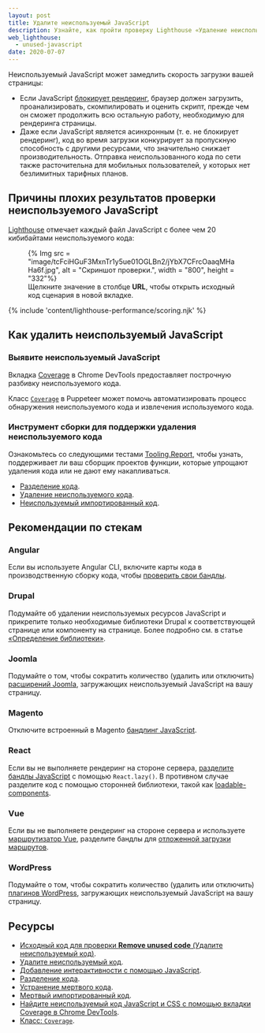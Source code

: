 ```yaml
---
layout: post
title: Удалите неиспользуемый JavaScript
description: Узнайте, как пройти проверку Lighthouse «Удаление неиспользуемого JavaScript».
web_lighthouse:
  - unused-javascript
date: 2020-07-07
---
```


Неиспользуемый JavaScript может замедлить скорость загрузки вашей страницы:

- Если JavaScript [блокирует рендеринг](/critical-rendering-path-adding-interactivity-with-javascript/), браузер должен загрузить, проанализировать, скомпилировать и оценить скрипт, прежде чем он сможет продолжить всю остальную работу, необходимую для рендеринга страницы.
- Даже если JavaScript является асинхронным (т. е. не блокирует рендеринг), код во время загрузки конкурирует за пропускную способность с другими ресурсами, что значительно снижает производительность. Отправка неиспользованного кода по сети также расточительна для мобильных пользователей, у которых нет безлимитных тарифных планов.

## Причины плохих результатов проверки неиспользуемого JavaScript

[Lighthouse](https://developers.google.com/web/tools/lighthouse/) отмечает каждый файл JavaScript с более чем 20 кибибайтами неиспользуемого кода:

<figure>{% Img src = "image/tcFciHGuF3MxnTr1y5ue01OGLBn2/jYbX7CFrcOaaqMHaHa6f.jpg", alt = "Скриншот проверки.", width = "800", height = "332"%}<figcaption> Щелкните значение в столбце <b>URL</b>, чтобы открыть исходный код сценария в новой вкладке.</figcaption></figure>

{% include 'content/lighthouse-performance/scoring.njk' %}

## Как удалить неиспользуемый JavaScript

### Выявите неиспользуемый JavaScript

Вкладка [Coverage](https://developer.chrome.com/docs/devtools/coverage/) в Chrome DevTools предоставляет построчную разбивку неиспользуемого кода.

Класс [`Coverage`](https://pptr.dev/#?product=Puppeteer&version=v4.0.0&show=api-class-coverage) в Puppeteer может помочь автоматизировать процесс обнаружения неиспользуемого кода и извлечения используемого кода.

### Инструмент сборки для поддержки удаления неиспользуемого кода

Ознакомьтесь со следующими тестами [Tooling.Report](https://tooling.report), чтобы узнать, поддерживает ли ваш сборщик проектов функции, которые упрощают удаления кода или не дают ему накапливаться.

- [Разделение кода](https://bundlers.tooling.report/code-splitting/).
- [Удаление неиспользуемого кода](https://bundlers.tooling.report/transformations/dead-code/).
- [Неиспользуемый импортированный код](https://bundlers.tooling.report/transformations/dead-code-dynamic/).

## Рекомендации по стекам

### Angular

Если вы используете Angular CLI, включите карты кода в производственную сборку кода, чтобы [проверить свои бандлы](https://angular.io/guide/deployment#inspect-the-bundles).

### Drupal

Подумайте об удалении неиспользуемых ресурсов JavaScript и прикрепите только необходимые библиотеки Drupal к соответствующей странице или компоненту на странице. Более подробно см. в статье [«Определение библиотеки»](https://www.drupal.org/docs/8/creating-custom-modules/adding-stylesheets-css-and-javascript-js-to-a-drupal-8-module#library).

### Joomla

Подумайте о том, чтобы сократить количество (удалить или отключить) [расширений Joomla](https://extensions.joomla.org/), загружающих неиспользуемый JavaScript на вашу страницу.

### Magento

Отключите встроенный в Magento [бандлинг JavaScript](https://devdocs.magento.com/guides/v2.3/frontend-dev-guide/themes/js-bundling.html).

### React

Если вы не выполняете рендеринг на стороне сервера, [разделите бандлы JavaScript](/code-splitting-suspense/) с помощью `React.lazy()`. В противном случае разделите код с помощью сторонней библиотеки, такой как [loadable-components](https://www.smooth-code.com/open-source/loadable-components/docs/getting-started/).

### Vue

Если вы не выполняете рендеринг на стороне сервера и используете [маршрутизатор Vue](https://next.router.vuejs.org), разделите бандлы для [отложенной загрузки маршрутов](https://next.router.vuejs.org/guide/advanced/lazy-loading.html).

### WordPress

Подумайте о том, чтобы сократить количество (удалить или отключить) [плагинов WordPress](https://wordpress.org/plugins/), загружающих неиспользуемый JavaScript на вашу страницу.

## Ресурсы

- [Исходный код для проверки **Remove unused code** (Удалите неиспользуемый код)](https://github.com/GoogleChrome/lighthouse/blob/master/lighthouse-core/audits/byte-efficiency/unused-javascript.js).
- [Удалите неиспользуемый код](/remove-unused-code/).
- [Добавление интерактивности с помощью JavaScript](/critical-rendering-path-adding-interactivity-with-javascript/).
- [Разделение кода](https://bundlers.tooling.report/code-splitting/).
- [Устранение мертвого кода](https://bundlers.tooling.report/transformations/dead-code/).
- [Мертвый импортированный код](https://bundlers.tooling.report/transformations/dead-code-dynamic/).
- [Найдите неиспользуемый код JavaScript и CSS с помощью вкладки Coverage в Chrome DevTools](https://developer.chrome.com/docs/devtools/coverage/).
- [Класс: `Coverage`](https://pptr.dev/#?product=Puppeteer&version=v4.0.0&show=api-class-coverage).
